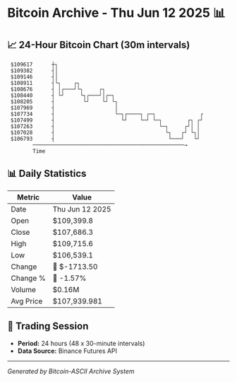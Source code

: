 # Bitcoin Archive - Thu Jun 12 2025 📊

## 📈 24-Hour Bitcoin Chart (30m intervals)

```
 $109617      ┼┐                                               
 $109382      ┤│                                               
 $109146      ┤│                                               
 $108911      ┤└┐    ┌┐                                        
 $108676      ┤ │┌───┘└┐     ┌┐                                
 $108440      ┤ └┘     └┐┌───┘│┌─┐                             
 $108205      ┤         └┘    └┘ └┐                            
 $107969      ┤                   │                            
 $107734      ┤                   └─┐┌────┐ ┌─┐              ┌ 
 $107499      ┤                     └┘    └─┘ └─┐        ┌┐ ┌┘ 
 $107263      ┤                                 └─┐     ┌┘│ │  
 $107028      ┤                                   └┐   ┌┘ └┐│  
 $106793      ┤                                    └───┘   └┘  
        ────────────────────────────────────────────────→
        Time
```

## 📊 Daily Statistics

| Metric | Value |
|--------|-------|
| Date | Thu Jun 12 2025 |
| Open | $109,399.8 |
| Close | $107,686.3 |
| High | $109,715.6 |
| Low | $106,539.1 |
| Change | 🔴 $-1713.50 |
| Change % | 🔴 -1.57% |
| Volume | $0.16M |
| Avg Price | $107,939.981 |

## 📅 Trading Session

- **Period:** 24 hours (48 x 30-minute intervals)
- **Data Source:** Binance Futures API

---
*Generated by Bitcoin-ASCII Archive System*
